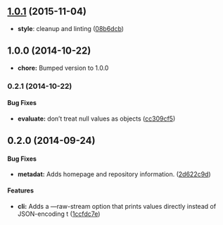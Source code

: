 <a name="1.0.1"></a>
## [1.0.1](https://github.com/hugowetterberg/obpath.js/compare/1.0.0...v1.0.1) (2015-11-04)

* **style**: cleanup and linting ([08b6dcb](https://github.com/hugowetterberg/obpath.js/commit/08b6dcb4a88beeb902181711481618ad73518d7d))


## 1.0.0 (2014-10-22)

* **chore:** Bumped version to 1.0.0

### 0.2.1 (2014-10-22)


#### Bug Fixes

* **evaluate:** don’t treat null values as objects ([cc309cf5](https://github.com/hugowetterberg/obpath.js/commit/cc309cf5e1b81d63705fa7d68e5dfcf4d4ed5053))


## 0.2.0 (2014-09-24)


#### Bug Fixes

* **metadat:** Adds homepage and repository information. ([2d622c9d](https://github.com/hugowetterberg/obpath.js/commit/2d622c9df75769b932a1863c895a2b9ffc831c19))


#### Features

* **cli:** Adds a —raw-stream option that prints values directly instead of JSON-encoding t ([1ccfdc7e](https://github.com/hugowetterberg/obpath.js/commit/1ccfdc7e74cc7704c899054b5ebe85fd12945eb8))
